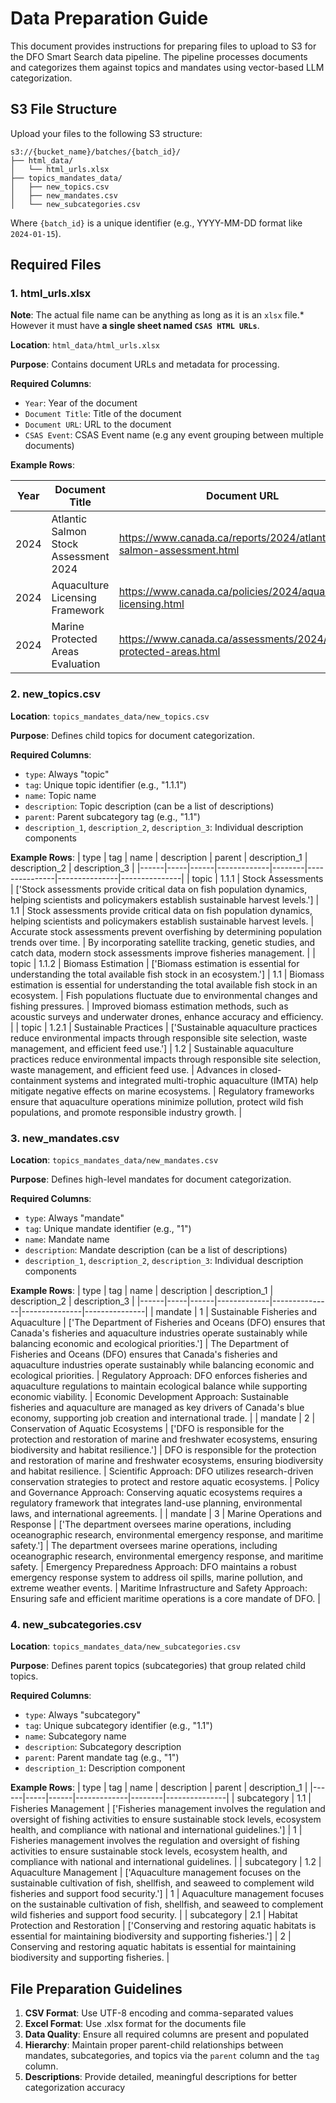 # Data Preparation Guide

This document provides instructions for preparing files to upload to S3 for the DFO Smart Search data pipeline. The pipeline processes documents and categorizes them against topics and mandates using vector-based LLM categorization.

## S3 File Structure

Upload your files to the following S3 structure:

```
s3://{bucket_name}/batches/{batch_id}/
├── html_data/
│   └── html_urls.xlsx
├── topics_mandates_data/
│   ├── new_topics.csv
│   ├── new_mandates.csv
│   └── new_subcategories.csv
```

Where `{batch_id}` is a unique identifier (e.g., YYYY-MM-DD format like `2024-01-15`).

## Required Files

### 1. html_urls.xlsx

**Note**: The actual file name can be anything as long as it is an `xlsx` file.* However it must have **a single sheet named `CSAS HTML URLs`**.

**Location**: `html_data/html_urls.xlsx`

**Purpose**: Contains document URLs and metadata for processing.

**Required Columns**:

- `Year`: Year of the document
- `Document Title`: Title of the document
- `Document URL`: URL to the document
- `CSAS Event`: CSAS Event name (e.g any event grouping between multiple documents)

**Example Rows**:

| Year | Document Title | Document URL | CSAS Event |
|------|----------------|-------------|------------|
| 2024 | Atlantic Salmon Stock Assessment 2024 | https://www.canada.ca/reports/2024/atlantic-salmon-assessment.html | Atlantic Salmon Stock Assessment |
| 2024 | Aquaculture Licensing Framework | https://www.canada.ca/policies/2024/aquaculture-licensing.html | Aquaculture Licensing Framework |
| 2024 | Marine Protected Areas Evaluation | https://www.canada.ca/assessments/2024/marine-protected-areas.html | Marine Protected Areas Evaluation |

### 2. new_topics.csv

**Location**: `topics_mandates_data/new_topics.csv`

**Purpose**: Defines child topics for document categorization.

**Required Columns**:
- `type`: Always "topic"
- `tag`: Unique topic identifier (e.g., "1.1.1")
- `name`: Topic name
- `description`: Topic description (can be a list of descriptions)
- `parent`: Parent subcategory tag (e.g., "1.1")
- `description_1`, `description_2`, `description_3`: Individual description components

**Example Rows**:
| type | tag | name | description | parent | description_1 | description_2 | description_3 |
|------|-----|------|-------------|--------|---------------|---------------|---------------|
| topic | 1.1.1 | Stock Assessments | ['Stock assessments provide critical data on fish population dynamics, helping scientists and policymakers establish sustainable harvest levels.'] | 1.1 | Stock assessments provide critical data on fish population dynamics, helping scientists and policymakers establish sustainable harvest levels. | Accurate stock assessments prevent overfishing by determining population trends over time. | By incorporating satellite tracking, genetic studies, and catch data, modern stock assessments improve fisheries management. |
| topic | 1.1.2 | Biomass Estimation | ['Biomass estimation is essential for understanding the total available fish stock in an ecosystem.'] | 1.1 | Biomass estimation is essential for understanding the total available fish stock in an ecosystem. | Fish populations fluctuate due to environmental changes and fishing pressures. | Improved biomass estimation methods, such as acoustic surveys and underwater drones, enhance accuracy and efficiency. |
| topic | 1.2.1 | Sustainable Practices | ['Sustainable aquaculture practices reduce environmental impacts through responsible site selection, waste management, and efficient feed use.'] | 1.2 | Sustainable aquaculture practices reduce environmental impacts through responsible site selection, waste management, and efficient feed use. | Advances in closed-containment systems and integrated multi-trophic aquaculture (IMTA) help mitigate negative effects on marine ecosystems. | Regulatory frameworks ensure that aquaculture operations minimize pollution, protect wild fish populations, and promote responsible industry growth. |

### 3. new_mandates.csv

**Location**: `topics_mandates_data/new_mandates.csv`

**Purpose**: Defines high-level mandates for document categorization.

**Required Columns**:
- `type`: Always "mandate"
- `tag`: Unique mandate identifier (e.g., "1")
- `name`: Mandate name
- `description`: Mandate description (can be a list of descriptions)
- `description_1`, `description_2`, `description_3`: Individual description components

**Example Rows**:
| type | tag | name | description | description_1 | description_2 | description_3 |
|------|-----|------|-------------|---------------|---------------|---------------|
| mandate | 1 | Sustainable Fisheries and Aquaculture | ['The Department of Fisheries and Oceans (DFO) ensures that Canada's fisheries and aquaculture industries operate sustainably while balancing economic and ecological priorities.'] | The Department of Fisheries and Oceans (DFO) ensures that Canada's fisheries and aquaculture industries operate sustainably while balancing economic and ecological priorities. | Regulatory Approach: DFO enforces fisheries and aquaculture regulations to maintain ecological balance while supporting economic viability. | Economic Development Approach: Sustainable fisheries and aquaculture are managed as key drivers of Canada's blue economy, supporting job creation and international trade. |
| mandate | 2 | Conservation of Aquatic Ecosystems | ['DFO is responsible for the protection and restoration of marine and freshwater ecosystems, ensuring biodiversity and habitat resilience.'] | DFO is responsible for the protection and restoration of marine and freshwater ecosystems, ensuring biodiversity and habitat resilience. | Scientific Approach: DFO utilizes research-driven conservation strategies to protect and restore aquatic ecosystems. | Policy and Governance Approach: Conserving aquatic ecosystems requires a regulatory framework that integrates land-use planning, environmental laws, and international agreements. |
| mandate | 3 | Marine Operations and Response | ['The department oversees marine operations, including oceanographic research, environmental emergency response, and maritime safety.'] | The department oversees marine operations, including oceanographic research, environmental emergency response, and maritime safety. | Emergency Preparedness Approach: DFO maintains a robust emergency response system to address oil spills, marine pollution, and extreme weather events. | Maritime Infrastructure and Safety Approach: Ensuring safe and efficient maritime operations is a core mandate of DFO. |

### 4. new_subcategories.csv

**Location**: `topics_mandates_data/new_subcategories.csv`

**Purpose**: Defines parent topics (subcategories) that group related child topics.

**Required Columns**:
- `type`: Always "subcategory"
- `tag`: Unique subcategory identifier (e.g., "1.1")
- `name`: Subcategory name
- `description`: Subcategory description
- `parent`: Parent mandate tag (e.g., "1")
- `description_1`: Description component

**Example Rows**:
| type | tag | name | description | parent | description_1 |
|------|-----|------|-------------|--------|---------------|
| subcategory | 1.1 | Fisheries Management | ['Fisheries management involves the regulation and oversight of fishing activities to ensure sustainable stock levels, ecosystem health, and compliance with national and international guidelines.'] | 1 | Fisheries management involves the regulation and oversight of fishing activities to ensure sustainable stock levels, ecosystem health, and compliance with national and international guidelines. |
| subcategory | 1.2 | Aquaculture Management | ['Aquaculture management focuses on the sustainable cultivation of fish, shellfish, and seaweed to complement wild fisheries and support food security.'] | 1 | Aquaculture management focuses on the sustainable cultivation of fish, shellfish, and seaweed to complement wild fisheries and support food security. |
| subcategory | 2.1 | Habitat Protection and Restoration | ['Conserving and restoring aquatic habitats is essential for maintaining biodiversity and supporting fisheries.'] | 2 | Conserving and restoring aquatic habitats is essential for maintaining biodiversity and supporting fisheries. |

## File Preparation Guidelines

1. **CSV Format**: Use UTF-8 encoding and comma-separated values
2. **Excel Format**: Use .xlsx format for the documents file
3. **Data Quality**: Ensure all required columns are present and populated
4. **Hierarchy**: Maintain proper parent-child relationships between mandates, subcategories, and topics via the `parent` column and the `tag` column.
5. **Descriptions**: Provide detailed, meaningful descriptions for better categorization accuracy

